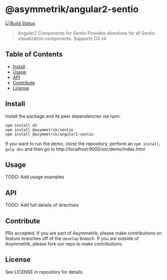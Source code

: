 # @asymmetrik/angular2-sentio

[![Build Status][travis-image]][travis-url]

> Angular2 Components for Sentio
> Provides directives for all Sentio visualization components. Supports D3 v4

## Table of Contents
- [Install](#install)
- [Usage](#usage)
- [API](#api)
- [Contribute](#contribute)
- [License](#license)


## Install
Install the package and its peer dependencies via npm:
```
npm install d3
npm install @asymmetrik/sentio
npm install @asymmetrik/angular2-sentio
```

If you want to run the demo, clone the repository, perform an ```npm install```, ```gulp dev``` and then go to http://localhost:9000/src/demo/index.html


## Usage
TODO: Add usage examples 


## API
TODO: Add full details of directives

## Contribute
PRs accepted. If you are part of Asymmetrik, please make contributions on feature branches off of the ```develop``` branch. If you are outside of Asymmetrik, please fork our repo to make contributions.


## License
See LICENSE in repository for details.


[travis-url]: https://travis-ci.org/Asymmetrik/angular2-template/
[travis-image]: https://travis-ci.org/Asymmetrik/angular2-template.svg

